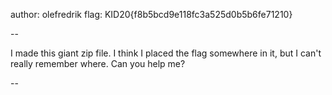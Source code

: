 author: olefredrik
flag: KID20{f8b5bcd9e118fc3a525d0b5b6fe71210}

--

I made this giant zip file. I think I placed the flag somewhere in it, but I can't really remember where. Can you help me?

--
